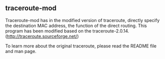 traceroute-mod 
---------

Traceroute-mod has in the modified version of traceroute, directly specify
the destination MAC address, the function of the direct routing.
This program has been modified based on the traceroute-2.0.14.
(http://traceroute.sourceforge.net/)

To learn more about the original traceroute, please read the README file
and man page.

